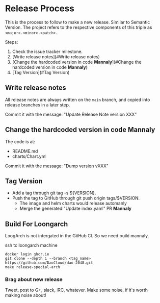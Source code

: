 # Release Process

This is the process to follow to make a new release.
Similar to Semantic Version. The project refers to the respective components of this triple as `<major>.<minor>.<patch>`.

Steps:

1. Check the issue tracker milestone.
1. [Write release notes](#Write release notes)
1. [Change the hardcoded version in code **Mannaly**](#Change the hardcoded version in code **Mannaly**)
1. [Tag Version](#Tag Version)

## Write release notes

All release notes are always written on the `main` branch, and
copied into release branches in a later step.

Commit it with the message: "Update Release Note version XXX"

## Change the hardcoded version in code **Mannaly**

The code is at:

* README.md
* charts/Chart.yml

Commit it with the message: "Dump version vXXX"

## Tag Version

* Add a tag through git tag -s ${VERSION}.
* Push the tag to GitHub through git push origin tags/$VERSION.
  * The image and helm charts would release automanly
  * Merge the generated "Update index.yaml" PR **Mannaly**

## Build For Loongarch

LoogArch is not intergated in the GitHub CI. So we need build mannaly.

ssh to loongarch machine
```
docker login ghcr.io
git clone --depth 1 --branch <tag_name> https://github.com/DaoCloud/dao-2048.git
make release-special-arch
```

### Brag about new release

Tweet, post to G+, slack, IRC, whatever. Make some noise, if it's
worth making noise about!
